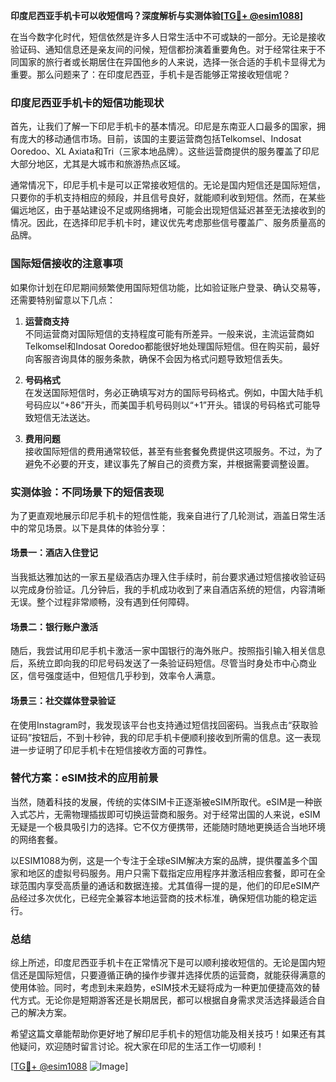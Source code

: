 **印度尼西亚手机卡可以收短信吗？深度解析与实测体验[[TG💪+ @esim1088](https://t.me/s/esim1088)]**

在当今数字化时代，短信依然是许多人日常生活中不可或缺的一部分。无论是接收验证码、通知信息还是亲友间的问候，短信都扮演着重要角色。对于经常往来于不同国家的旅行者或长期居住在异国他乡的人来说，选择一张合适的手机卡显得尤为重要。那么问题来了：在印度尼西亚，手机卡是否能够正常接收短信呢？

### 印度尼西亚手机卡的短信功能现状

首先，让我们了解一下印尼手机卡的基本情况。印尼是东南亚人口最多的国家，拥有庞大的移动通信市场。目前，该国的主要运营商包括Telkomsel、Indosat Ooredoo、XL Axiata和Tri（三家本地品牌）。这些运营商提供的服务覆盖了印尼大部分地区，尤其是大城市和旅游热点区域。

通常情况下，印尼手机卡是可以正常接收短信的。无论是国内短信还是国际短信，只要你的手机支持相应的频段，并且信号良好，就能顺利收到短信。然而，在某些偏远地区，由于基站建设不足或网络拥堵，可能会出现短信延迟甚至无法接收到的情况。因此，在选择印尼手机卡时，建议优先考虑那些信号覆盖广、服务质量高的品牌。

### 国际短信接收的注意事项

如果你计划在印尼期间频繁使用国际短信功能，比如验证账户登录、确认交易等，还需要特别留意以下几点：

1. **运营商支持**  
   不同运营商对国际短信的支持程度可能有所差异。一般来说，主流运营商如Telkomsel和Indosat Ooredoo都能很好地处理国际短信。但在购买前，最好向客服咨询具体的服务条款，确保不会因为格式问题导致短信丢失。

2. **号码格式**  
   在发送国际短信时，务必正确填写对方的国际号码格式。例如，中国大陆手机号码应以“+86”开头，而美国手机号码则以“+1”开头。错误的号码格式可能导致短信无法送达。

3. **费用问题**  
   接收国际短信的费用通常较低，甚至有些套餐免费提供这项服务。不过，为了避免不必要的开支，建议事先了解自己的资费方案，并根据需要调整设置。

### 实测体验：不同场景下的短信表现

为了更直观地展示印尼手机卡的短信性能，我亲自进行了几轮测试，涵盖日常生活中的常见场景。以下是具体的体验分享：

#### 场景一：酒店入住登记
当我抵达雅加达的一家五星级酒店办理入住手续时，前台要求通过短信接收验证码以完成身份验证。几分钟后，我的手机成功收到了来自酒店系统的短信，内容清晰无误。整个过程非常顺畅，没有遇到任何障碍。

#### 场景二：银行账户激活
随后，我尝试用印尼手机卡激活一家中国银行的海外账户。按照指引输入相关信息后，系统立即向我的印尼号码发送了一条验证码短信。尽管当时身处市中心商业区，信号强度适中，但短信几乎秒到，效率令人满意。

#### 场景三：社交媒体登录验证
在使用Instagram时，我发现该平台也支持通过短信找回密码。当我点击“获取验证码”按钮后，不到十秒钟，我的印尼手机卡便顺利接收到所需的信息。这一表现进一步证明了印尼手机卡在短信接收方面的可靠性。

### 替代方案：eSIM技术的应用前景

当然，随着科技的发展，传统的实体SIM卡正逐渐被eSIM所取代。eSIM是一种嵌入式芯片，无需物理插拔即可切换运营商和服务。对于经常出国的人来说，eSIM无疑是一个极具吸引力的选择。它不仅方便携带，还能随时随地更换适合当地环境的网络套餐。

以ESIM1088为例，这是一个专注于全球eSIM解决方案的品牌，提供覆盖多个国家和地区的虚拟号码服务。用户只需下载指定应用程序并激活相应套餐，即可在全球范围内享受高质量的通话和数据连接。尤其值得一提的是，他们的印尼eSIM产品经过多次优化，已经完全兼容本地运营商的技术标准，确保短信功能的稳定运行。

### 总结

综上所述，印度尼西亚手机卡在正常情况下是可以顺利接收短信的。无论是国内短信还是国际短信，只要遵循正确的操作步骤并选择优质的运营商，就能获得满意的使用体验。同时，考虑到未来趋势，eSIM技术无疑将成为一种更加便捷高效的替代方式。无论你是短期游客还是长期居民，都可以根据自身需求灵活选择最适合自己的解决方案。

希望这篇文章能帮助你更好地了解印尼手机卡的短信功能及相关技巧！如果还有其他疑问，欢迎随时留言讨论。祝大家在印尼的生活工作一切顺利！

[[TG💪+ @esim1088](https://t.me/s/esim1088) ![Image](https://i.postimg.cc/4NQfJmqS/Snipaste-2025-05-13-00-14-12.png)]